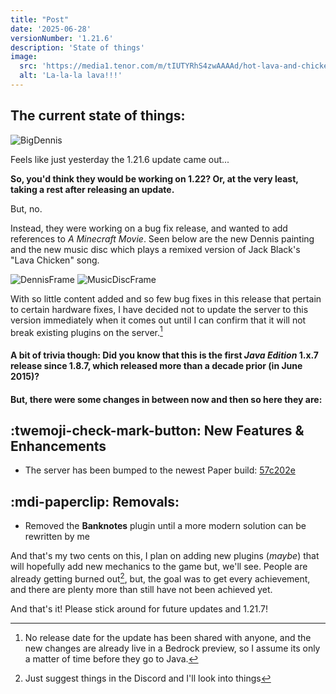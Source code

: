 ```yaml
---
title: "Post"
date: '2025-06-28'
versionNumber: '1.21.6'
description: 'State of things'
image:
  src: 'https://media1.tenor.com/m/tIUTYRhS4zwAAAAd/hot-lava-and-chicken-lava-chicken.gif'
  alt: 'La-la-la lava!!!'
---
```


## The current state of things:

![BigDennis](https://minecraft.wiki/images/thumb/Dennis_%28texture%29_JE1_BE1.png/256px-Dennis_%28texture%29_JE1_BE1.png?7eee1)

Feels like just yesterday the 1.21.6 update came out...

**So, you'd think they would be working on 1.22? Or, at the very least, taking a rest after releasing an update.**

But, no.

Instead, they were working on a bug fix release, and wanted to add references to *A Minecraft Movie*. Seen below are the new Dennis painting and the new music disc which plays a remixed version of Jack Black's "Lava Chicken" song.

![DennisFrame](https://minecraft.wiki/images/thumb/Dennis_painting.jpeg/240px-Dennis_painting.jpeg?37112) ![MusicDiscFrame](https://minecraft.wiki/images/thumb/Chicken_Jockey_Music_Disc.jpeg/240px-Chicken_Jockey_Music_Disc.jpeg?dce45)

With so little content added and so few bug fixes in this release that pertain to certain hardware fixes, I have decided not to update the server to this version immediately when it comes out until I can confirm that it will not break existing plugins on the server.[^1]

#### A bit of trivia though: Did you know that this is the first *Java Edition* 1.x.7 release since 1.8.7, which released more than a decade prior (in June 2015)?

#### But, there were some changes in between now and then so here they are:

## :twemoji-check-mark-button: New Features & Enhancements

- The server has been bumped to the newest Paper build: [57c202e](https://github.com/PaperMC/Paper/commit/57c202e01516b653aea9c7e050eaded1448863e5)

## :mdi-paperclip: Removals:

- Removed the **Banknotes** plugin until a more modern solution can be rewritten by me

And that's my two cents on this, I plan on adding new plugins (*maybe*) that will hopefully add new mechanics to the game but, we'll see. People are already getting burned out[^2], but, the goal was to get every achievement, and there are plenty more than still have not been achieved yet.

And that's it! Please stick around for future updates and 1.21.7!

[^1]: No release date for the update has been shared with anyone, and the new changes are already live in a Bedrock preview, so I assume its only a matter of time before they go to Java.
[^2]: Just suggest things in the Discord and I'll look into things
